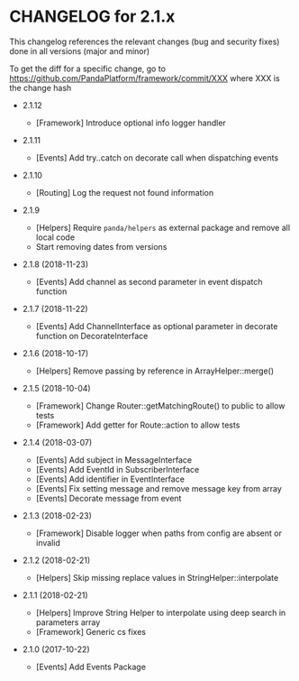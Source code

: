 CHANGELOG for 2.1.x
===================

This changelog references the relevant changes (bug and security fixes) done
in all versions (major and minor)

To get the diff for a specific change, go to https://github.com/PandaPlatform/framework/commit/XXX where
XXX is the change hash

* 2.1.12
  * [Framework] Introduce optional info logger handler

* 2.1.11
  * [Events] Add try..catch on decorate call when dispatching events

* 2.1.10
  * [Routing] Log the request not found information
  
* 2.1.9
  * [Helpers] Require `panda/helpers` as external package and remove all local code
  * Start removing dates from versions
  
* 2.1.8 (2018-11-23)
  * [Events] Add channel as second parameter in event dispatch function
  
* 2.1.7 (2018-11-22)
  * [Events] Add ChannelInterface as optional parameter in decorate function on DecorateInterface

* 2.1.6 (2018-10-17)
  * [Helpers] Remove passing by reference in ArrayHelper::merge()
  
* 2.1.5 (2018-10-04)
  * [Framework] Change Router::getMatchingRoute() to public to allow tests
  * [Framework] Add getter for Route::action to allow tests

* 2.1.4 (2018-03-07)
  * [Events] Add subject in MessageInterface
  * [Events] Add EventId in SubscriberInterface
  * [Events] Add identifier in EventInterface
  * [Events] Fix setting message and remove message key from array
  * [Events] Decorate message from event
  
* 2.1.3 (2018-02-23)
  * [Framework] Disable logger when paths from config are absent or invalid
  
* 2.1.2 (2018-02-21)
  * [Helpers] Skip missing replace values in StringHelper::interpolate

* 2.1.1 (2018-02-21)
  * [Helpers] Improve String Helper to interpolate using deep search in parameters array
  * [Framework] Generic cs fixes

* 2.1.0 (2017-10-22)
  * [Events] Add Events Package
